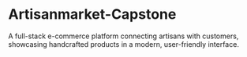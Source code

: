 # Artisanmarket-Capstone
A full-stack e-commerce platform connecting artisans with customers, showcasing handcrafted products in a modern, user-friendly interface.

